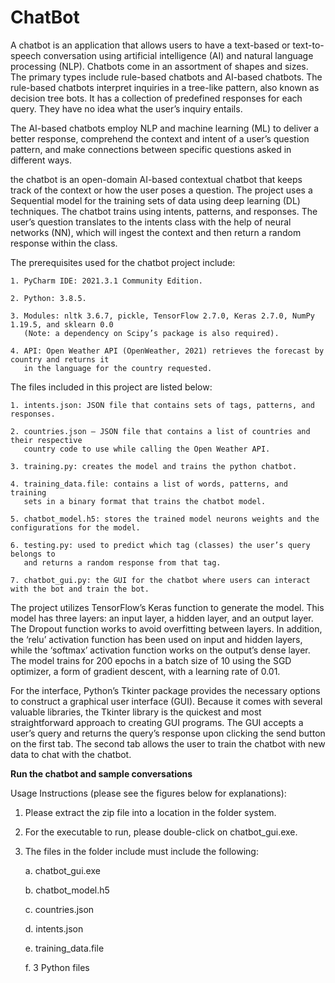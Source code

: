 # ChatBot

A chatbot is an application that allows users to have a text-based or text-to-speech conversation using artificial intelligence (AI) and natural language processing (NLP). Chatbots come in an assortment of shapes and sizes. The primary types include rule-based chatbots and AI-based chatbots. 
The rule-based chatbots interpret inquiries in a tree-like pattern, also known as decision tree bots. It has a collection of predefined responses for each query. They have no idea what the user’s inquiry entails.

The AI-based chatbots employ NLP and machine learning (ML) to deliver a better response, comprehend the context and intent of a user’s question pattern, and make connections between specific questions asked in different ways.

the chatbot is an open-domain AI-based contextual chatbot that keeps track of the context or how the user poses a question. The project uses a Sequential model for the training sets of data using deep learning (DL) techniques. 
The chatbot trains using intents, patterns, and responses. The user’s question translates to the intents class with the help of neural networks (NN), which will ingest the context and then return a random response within the class.

The prerequisites used for the chatbot project include:

    1. PyCharm IDE: 2021.3.1 Community Edition.
    
    2. Python: 3.8.5.
    
    3. Modules: nltk 3.6.7, pickle, TensorFlow 2.7.0, Keras 2.7.0, NumPy 1.19.5, and sklearn 0.0 
       (Note: a dependency on Scipy’s package is also required).
    
    4. API: Open Weather API (OpenWeather, 2021) retrieves the forecast by country and returns it 
       in the language for the country requested.
    
The files included in this project are listed below:

    1. intents.json: JSON file that contains sets of tags, patterns, and responses. 
    
    2. countries.json – JSON file that contains a list of countries and their respective 
       country code to use while calling the Open Weather API.
    
    3. training.py: creates the model and trains the python chatbot.
    
    4. training_data.file: contains a list of words, patterns, and training 
       sets in a binary format that trains the chatbot model.
    
    5. chatbot_model.h5: stores the trained model neurons weights and the configurations for the model.
    
    6. testing.py: used to predict which tag (classes) the user’s query belongs to 
       and returns a random response from that tag.
    
    7. chatbot_gui.py: the GUI for the chatbot where users can interact with the bot and train the bot.
    
The project utilizes TensorFlow’s Keras function to generate the model. This model has three layers: an input layer, a hidden layer, and an output layer. The Dropout function works to avoid overfitting between layers. In addition, the ‘relu’ activation function has been used on input and hidden layers, while the ‘softmax’ activation function works on the output’s dense layer. The model trains for 200 epochs in a batch size of 10 using the SGD optimizer, a form of gradient descent, with a learning rate of 0.01.

For the interface, Python’s Tkinter package provides the necessary options to construct a graphical user interface (GUI). Because it comes with several valuable libraries, the Tkinter library is the quickest and most straightforward approach to creating GUI programs. The GUI accepts a user’s query and returns the query’s response upon clicking the send button on the first tab. The second tab allows the user to train the chatbot with new data to chat with the chatbot.

**Run the chatbot and sample conversations**

Usage Instructions (please see the figures below for explanations):
1. Please extract the zip file into a location in the folder system.
2. For the executable to run, please double-click on chatbot_gui.exe.
3. The files in the folder include must include the following:

   a. chatbot_gui.exe
   
   b. chatbot_model.h5
   
   c. countries.json
   
   d. intents.json
   
   e. training_data.file
   
   f. 3 Python files
   

